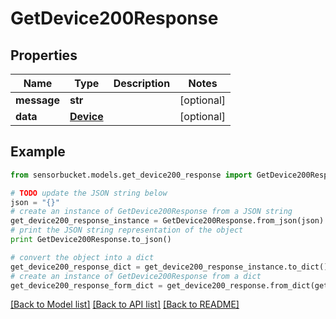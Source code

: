# GetDevice200Response


## Properties
Name | Type | Description | Notes
------------ | ------------- | ------------- | -------------
**message** | **str** |  | [optional] 
**data** | [**Device**](Device.md) |  | [optional] 

## Example

```python
from sensorbucket.models.get_device200_response import GetDevice200Response

# TODO update the JSON string below
json = "{}"
# create an instance of GetDevice200Response from a JSON string
get_device200_response_instance = GetDevice200Response.from_json(json)
# print the JSON string representation of the object
print GetDevice200Response.to_json()

# convert the object into a dict
get_device200_response_dict = get_device200_response_instance.to_dict()
# create an instance of GetDevice200Response from a dict
get_device200_response_form_dict = get_device200_response.from_dict(get_device200_response_dict)
```
[[Back to Model list]](../README.md#documentation-for-models) [[Back to API list]](../README.md#documentation-for-api-endpoints) [[Back to README]](../README.md)


